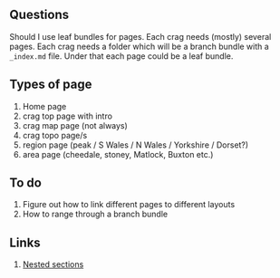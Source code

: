 ## Questions

Should I use leaf bundles for pages. Each crag needs (mostly) several pages. Each crag needs a folder which will be a branch bundle with a `_index.md` file. Under that each page could be a leaf bundle.


## Types of page

1. Home page
2. crag top page with intro
3. crag map page (not always)
4. crag topo page/s
5. region page (peak / S Wales / N Wales / Yorkshire / Dorset?)
6. area page (cheedale, stoney, Matlock, Buxton etc.)



## To do

1. Figure out how to link different pages to different layouts
2. How to range through a branch bundle







## Links
1. [Nested sections](https://discourse.gohugo.io/t/fixed-nested-sections-dont-seem-to-render-with-range-pages/7083)